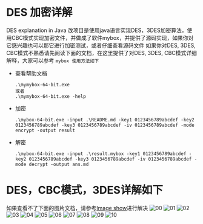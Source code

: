 # DES 加密详解
DES explanation in Java
改项目是使用java语言实现DES，3DES加密算法，使用CBC模式实现加密文件，并做成了软件mybox，并提供了源码实现，如果你对它感兴趣也可以那它进行加密测试，或者仔细查看源码文件
如果你对DES, 3DES, CBC模式不熟悉请先阅读下面的文档，在这里提供了对DES, 3DES, CBC模式详细解释，大家可以参考
`mybox 使用方法如下`
- 查看帮助文档
  ```
  .\mymybox-64-bit.exe
  或者
  .\mymybox-64-bit.exe -help
  ```
- 加密
  ```
  .\mybox-64-bit.exe -input .\README.md -key1 0123456789abcdef -key2 0123456789abcdef -key3 0123456789abcdef -iv 0123456789abcdef -mode encrypt -output result
  ```
- 解密
  ```
  .\mybox-64-bit.exe -input .\result.mybox -key1 0123456789abcdef -key2 0123456789abcdef -key3 0123456789abcdef -iv 0123456789abcdef -mode decrypt -output ans.md
  ```
# DES，CBC模式，3DES详解如下
如果查看不了下面的图片文档，请参考[Image show](https://blog.csdn.net/liu19721018/article/details/106467711/)进行解决
![00](/images/DES_00.png)
![01](/images/DES_01.png)
![02](/images/DES_02.png)
![03](/images/DES_03.png)
![04](/images/DES_04.png)
![05](/images/DES_05.png)
![06](/images/DES_06.png)
![07](/images/DES_07.png)
![08](/images/DES_08.png)
![09](/images/DES_09.png)
![10](/images/DES_10.png)

